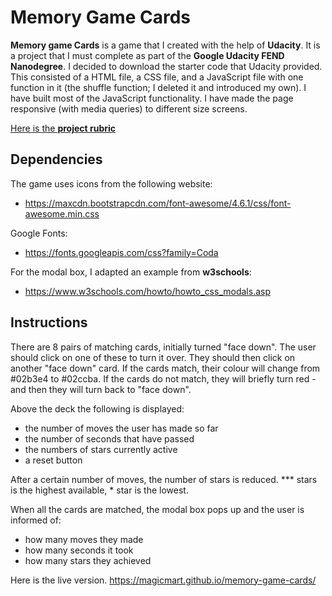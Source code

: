 # Memory Game Cards

**Memory game Cards** is a game that I created with the help of **Udacity**. It is a project that I must complete as part of the **Google Udacity FEND Nanodegree**.
I decided to download the starter code that Udacity provided. This consisted of a HTML file, a CSS file, and a JavaScript file with one function in it (the shuffle function; I deleted  it and introduced my own).
I have built most of the JavaScript functionality. I have made the page responsive (with media queries) to different size screens.

[Here is the **project rubric**](https://review.udacity.com/#!/rubrics/591/view)

## Dependencies

The game uses icons from the following website:
  * https://maxcdn.bootstrapcdn.com/font-awesome/4.6.1/css/font-awesome.min.css

Google Fonts:
  * https://fonts.googleapis.com/css?family=Coda

For the modal box, I adapted an example from **w3schools**:

  * https://www.w3schools.com/howto/howto_css_modals.asp



## Instructions

There are 8 pairs of matching cards, initially turned "face down". The user should click on one of these to turn it over. They should then click on another "face down" card. If the cards match, their colour will change from #02b3e4 to #02ccba. If the cards do not match, they will briefly turn red - and then they will turn back to "face down".

Above the deck the following is displayed:

  * the number of moves the user has made so far
  * the number of seconds that have passed
  * the numbers of stars currently active
  * a reset button

  After a certain number of moves, the number of stars is reduced. *** stars is the highest available, * star is the lowest.

When all the cards are matched, the modal box pops up and the user is informed of:

  * how many moves they made
  * how many seconds it took
  * how many stars they achieved

Here is the live version.
https://magicmart.github.io/memory-game-cards/
